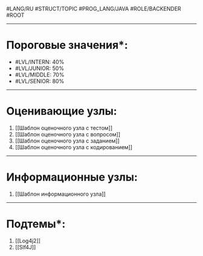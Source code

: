 #LANG/RU #STRUCT/TOPIC #PROG_LANG/JAVA #ROLE/BACKENDER #ROOT

---
# Пороговые значения*:
+ #LVL/INTERN: 40%
+ #LVL/JUNIOR: 50%
+ #LVL/MIDDLE: 70%
+ #LVL/SENIOR: 80%
---
# Оценивающие узлы:
1. [[Шаблон оценочного узла c тестом]]
2. [[Шаблон оценочного узла c вопросом]]
3. [[Шаблон оценочного узла c заданием]]
4. [[Шаблон оценочного узла c кодированием]]
---
# Информационные узлы:
1. [[Шаблон информационного узла]]
---
# Подтемы*:
1. [[Log4j2]]
2. [[Slf4J]]